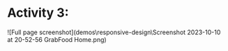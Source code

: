 # Activity 3: 

![Full page screenshot](demos\responsive-design\Screenshot 2023-10-10 at 20-52-56 GrabFood Home.png)